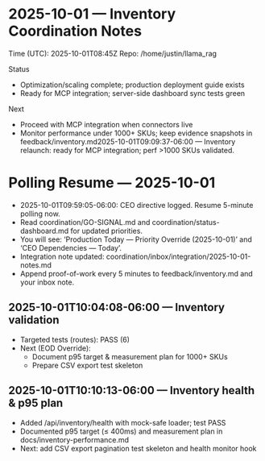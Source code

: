 # 2025-10-01 — Inventory Coordination Notes

Time (UTC): 2025-10-01T08:45Z
Repo: /home/justin/llama_rag

Status
- Optimization/scaling complete; production deployment guide exists
- Ready for MCP integration; server-side dashboard sync tests green

Next
- Proceed with MCP integration when connectors live
- Monitor performance under 1000+ SKUs; keep evidence snapshots in feedback/inventory.md2025-10-01T09:09:37-06:00 — Inventory relaunch: ready for MCP integration; perf >1000 SKUs validated.
# Polling Resume — 2025-10-01

- 2025-10-01T09:59:05-06:00: CEO directive logged. Resume 5-minute polling now.
- Read coordination/GO-SIGNAL.md and coordination/status-dashboard.md for updated priorities.
- You will see: ‘Production Today — Priority Override (2025-10-01)’ and ‘CEO Dependencies — Today’.
- Integration note updated: coordination/inbox/integration/2025-10-01-notes.md
- Append proof-of-work every 5 minutes to feedback/inventory.md and your inbox note.

## 2025-10-01T10:04:08-06:00 — Inventory validation
- Targeted tests (routes): PASS (6)
- Next (EOD Override):
  - Document p95 target & measurement plan for 1000+ SKUs
  - Prepare CSV export test skeleton
## 2025-10-01T10:10:13-06:00 — Inventory health & p95 plan
- Added /api/inventory/health with mock-safe loader; test PASS
- Documented p95 target (≤ 400ms) and measurement plan in docs/inventory-performance.md
- Next: add CSV export pagination test skeleton and health monitor hook
